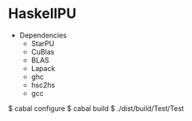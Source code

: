 HaskellPU
=========

* Dependencies
  * StarPU
  * CuBlas
  * BLAS
  * Lapack
  * ghc
  * hsc2hs
  * gcc


$ cabal configure
$ cabal build
$ ./dist/build/Test/Test
